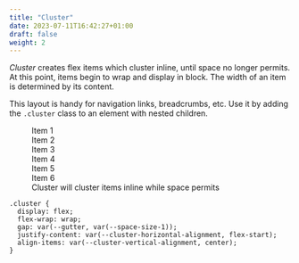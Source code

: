 ```yaml
---
title: "Cluster"
date: 2023-07-11T16:42:27+01:00
draft: false
weight: 2
---
```


*Cluster* creates flex items which cluster inline, until space no longer permits. At this point, items begin to wrap and display in block. The width of an item is determined by its content.

This layout is handy for navigation links, breadcrumbs, etc. Use it by adding the `.cluster` class to an element with nested children.

<figure>
  <div class="demo | cluster">
    <div class="item">Item 1</div>
    <div class="item">Item 2</div>
    <div class="item">Item 3</div>
    <div class="item">Item 4</div>
    <div class="item">Item 5</div>
    <div class="item">Item 6</div>
  </div>
  <figcaption>Cluster will cluster items inline while space permits</figcaption>
</figure>

```
.cluster {
  display: flex;
  flex-wrap: wrap;
  gap: var(--gutter, var(--space-size-1));
  justify-content: var(--cluster-horizontal-alignment, flex-start);
  align-items: var(--cluster-vertical-alignment, center);
}
```